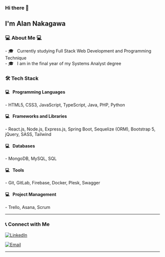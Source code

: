 ### Hi there 👋<h2> I'm Alan Nakagawa</h2>

<h3>💻 About Me 💻</h3>
- 🎓 &nbsp; Currently studying Full Stack Web Development and Programming Technique </br>
- 🎓 &nbsp; I am in the final year of my Systems Analyst degree

<h3>🛠 Tech Stack</h3>

<h4>💻 &nbsp; Programming Languages</h4>
- HTML5, CSS3, JavaScript, TypeScript, Java, PHP, Python

<h4>💻 &nbsp; Frameworks and Libraries</h4>
- React.js, Node.js, Express.js, Spring Boot, Sequelize (ORM), Bootstrap 5, jQuery, SASS, Tailwind

<h4>💻 &nbsp; Databases</h4>
- MongoDB, MySQL, SQL

<h4>💻 &nbsp; Tools</h4>
- Git, GitLab, Firebase, Docker, Plesk, Swagger

<h4>💻 &nbsp; Project Management</h4>
- Trello, Asana, Scrum

<hr>

<h3> 📞 Connect with Me </h3>

<p align="center">

<a href="https://www.linkedin.com/in/alannaka/"><img alt="LinkedIn" src="https://img.shields.io/badge/LinkedIn-Alan%20Nakagawa-blue?style=flat-square&logo=linkedin"></a>

<a href="mailto:alannkgw@hotmail.com"><img alt="Email" src="https://img.shields.io/badge/Email-alannkgw@hotmail.com-blue?style=flat-square&logo=gmail"></a>

</p>

<hr>
